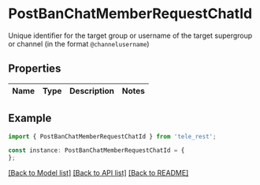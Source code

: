 # PostBanChatMemberRequestChatId

Unique identifier for the target group or username of the target supergroup or channel (in the format `@channelusername`)

## Properties

Name | Type | Description | Notes
------------ | ------------- | ------------- | -------------

## Example

```typescript
import { PostBanChatMemberRequestChatId } from 'tele_rest';

const instance: PostBanChatMemberRequestChatId = {
};
```

[[Back to Model list]](../README.md#documentation-for-models) [[Back to API list]](../README.md#documentation-for-api-endpoints) [[Back to README]](../README.md)
